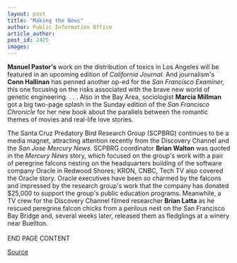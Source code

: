 ```yaml
---
layout: post
title: "Making the News"
author: Public Information Office
article_author: 
post_id: 2425
images:
---
```


<p>
  <b>Manuel Pastor's</b> work on the distribution of toxics in Los Angeles will be featured in an upcoming edition of <i>California Journal.</i> And journalism's <b>Conn Hallinan</b> has penned another op-ed for the <i>San Francisco Examiner,</i> this one focusing on the risks associated with the brave new world of genetic engineering. . . . Also in the Bay Area, sociologist <b>Marcia Millman</b> got a big two-page splash in the Sunday edition of the <i>San Francisco Chronicle</i> for her new book about the parallels between the romantic themes of movies and real-life love stories.
</p>
<p>
  The Santa Cruz Predatory Bird Research Group (SCPBRG) continues to be a media magnet, attracting attention recently from the Discovery Channel and the <i>San Jose Mercury News.</i> SCPBRG coordinator <b>Brian Walton</b> was quoted in the <i>Mercury News</i> story, which focused on the group's work with a pair of peregrine falcons nesting on the headquarters building of the software company Oracle in Redwood Shores; KRON, CNBC, Tech TV also covered the Oracle story. Oracle executives have been so charmed by the falcons and impressed by the research group's work that the company has donated $25,000 to support the group's public education programs. Meanwhile, a TV crew for the Discovery Channel filmed researcher <b>Brian Latta</b> as he rescued peregrine falcon chicks from a perilous nest on the San Francisco Bay Bridge and, several weeks later, released them as fledglings at a winery near Buellton.<br>
  <br>
  END PAGE CONTENT
</p>
<p><a href="http://www1.ucsc.edu/currents/00-01/06-04/makenews.html" title="Permalink to makenews">Source</a></p>
